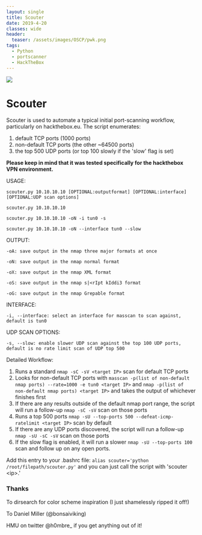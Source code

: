 ```yaml
---
layout: single
title: Scouter
date: 2019-4-20
classes: wide
header:
  teaser: /assets/images/OSCP/pwk.png
tags:
  - Python
  - portscanner
  - HackTheBox
--- 
```

![](assets/images/scouter.jpg)

# Scouter

Scouter is used to automate a typical initial port-scanning workflow, particularly on hackthebox.eu. The script enumerates:
1. default TCP ports (1000 ports)
2. non-default TCP ports (the other ~64500 ports)
3. the top 500 UDP ports (or top 100 slowly if the 'slow' flag is set)

**Please keep in mind that it was tested specifically for the hackthebox VPN environment.**

USAGE: 

`scouter.py 10.10.10.10 [OPTIONAL:outputformat] [OPTIONAL:interface] [OPTIONAL:UDP scan options]`

`scouter.py 10.10.10.10`

`scouter.py 10.10.10.10 -oN -i tun0 -s`

`scouter.py 10.10.10.10 -oN --interface tun0 --slow`

OUTPUT:

`-oA: save output in the nmap three major formats at once`

`-oN: save output in the nmap normal format`

`-oX: save output in the nmap XML format`

`-oS: save output in the nmap s|<rIpt kIddi3 format`

`-oG: save output in the nmap Grepable format`

INTERFACE:

`-i, --interface: select an interface for masscan to scan against, default is tun0`

UDP SCAN OPTIONS:

`-s, --slow: enable slower UDP scan against the top 100 UDP ports, default is no rate limit scan of UDP top 500`

Detailed Workflow:
1. Runs a standard `nmap -sC -sV <target IP>` scan for default TCP ports
2. Looks for non-default TCP ports with `masscan -p(list of non-default nmap ports) --rate=1000 -e tun0 <target IP>` and `nmap -p(list of non-default nmap ports) <target IP>` and takes the output of whichever finishes first
3. If there are any results outside of the default nmap port range, the script will run a follow-up `nmap -sC -sV` scan on those ports
4. Runs a top 500 ports `nmap -sU --top-ports 500 --defeat-icmp-ratelimit <target IP>` scan by default
5. If there are any UDP ports discovered, the script will run a follow-up `nmap -sU -sC -sV` scan on those ports
6. If the slow flag is enabled, it will run a slower `nmap -sU --top-ports 100` scan and follow up on any open ports. 

Add this entry to your .bashrc file: `alias scouter='python /root/filepath/scouter.py'` and you can just call the script with 'scouter <i<ip>p>.'

### Thanks 
To dirsearch for color scheme inspiration (I just shamelessly ripped it off!) 

To Daniel Miller (@bonsaiviking)

HMU on twitter @h0mbre_ if you get anything out of it! 




